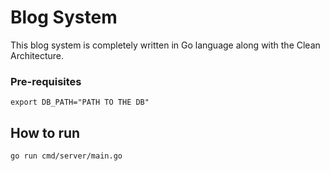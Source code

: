 # Blog System
This blog system is completely written in Go language along with the Clean Architecture.
### Pre-requisites

```
export DB_PATH="PATH TO THE DB"
```

## How to run

```
go run cmd/server/main.go
```
